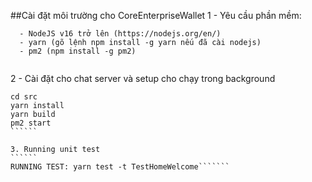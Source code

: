 ##Cài đặt môi trường cho CoreEnterpriseWallet
1 - Yêu cầu phần mềm: <br>
  ```
    - NodeJS v16 trở lên (https://nodejs.org/en/)
    - yarn (gõ lệnh npm install -g yarn nếu đã cài nodejs)
    - pm2 (npm install -g pm2)
    
``````
2 - Cài đặt cho chat server và setup cho chạy trong background

`````````````
cd src
yarn install
yarn build
pm2 start
``````

3. Running unit test
``````
RUNNING TEST: yarn test -t TestHomeWelcome```````

